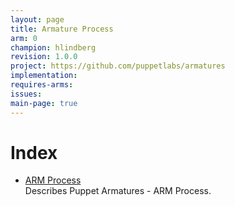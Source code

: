 ```yaml
---
layout: page
title: Armature Process
arm: 0
champion: hlindberg
revision: 1.0.0
project: https://github.com/puppetlabs/armatures
implementation: 
requires-arms: 
issues: 
main-page: true
---
```


Index
=====
<!-- Provide an index list of documents with brief reading instructions/why that document is included -->
* [ARM Process](arm.html)  
  Describes Puppet Armatures - ARM Process.
